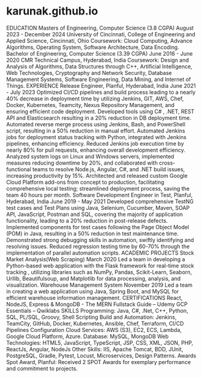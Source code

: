 # karunak.github.io

EDUCATION
Masters of Engineering, Computer Science (3.8 CGPA)	August 2023 - December 2024
University of Cincinnati, College of Engineering and Applied Science, Cincinnati, Ohio
Coursework: Cloud Computing, Advance Algorithms, Operating System, Software Architecture, Data Encoding.
Bachelor of Engineering, Computer Science (3.39 CGPA)	June 2016 - June 2020
CMR Technical Campus, Hyderabad, India
Coursework: Design and Analysis of Algorithms, Data Structures through C++, Artificial Intelligence, Web Technologies, Cryptography and Network Security, Database Management Systems, Software Engineering, Data Mining, and Internet of Things.
EXPERIENCE
Release Engineer, Planful, Hyderabad, India	June 2021 - July 2023
Optimized CI/CD pipelines and build process leading to a nearly 40% decrease in deployment time by utilizing Jenkins, GIT, AWS, Chef, Docker, Kubernetes, Teamcity, Nexus Repository Management, and ensuring efficient code deployment.
Developed tools using C# , .NET, REST API and Elasticsearch resulting in a 20% reduction in DB deployment time.
Automated reverse merge process using Jenkins, Bash, and PowerShell script, resulting in a 50% reduction in manual effort.
Automated Jenkins jobs for deployment status tracking with Python, integrated with Jenkins pipelines, enhancing efficiency.
Reduced Jenkins job execution time by nearly 80% for pull requests, enhancing overall development efficiency.
Analyzed system logs on Linux and Windows servers, implemented measures reducing downtime by 20%, and collaborated with cross-functional teams to resolve Node.js, Angular, C#, and .NET build issues, increasing productivity by 15%.
Architected and released custom Google Cloud Platform add-ons from concept to production, facilitating comprehensive local testing; streamlined deployment process, saving the team 40 hours per month.
Software Development Engineer in Test, Planful, Hyderabad, India	June 2019 - May 2021
Developed comprehensive TestNG test cases and Test Plans using Java, Selenium, Cucumber,  Maven, SOAP API, JavaScript, Postman and SQL, covering the majority of application functionality, leading to a 20% reduction in post-release defects.
Implemented components for test cases following the Page Object Model (POM) in Java, resulting in a 50% reduction in test maintenance time. Demonstrated strong debugging skills in automation, swiftly identifying and resolving issues.
Reduced regression testing time by 60-70% through the implementation of parallel automation scripts.
ACADEMIC PROJECTS
Stock Market Analysis(Web Scraping)	March 2020
Led a team in developing a Python-based web application with the Flask framework for real-time stock tracking , utilizing libraries such as NumPy, Pandas, Scikit-Learn, Seaborn, Urllib, Beautifulsoup, and Matplotlib for data processing, analysis, and visualization.
Warehouse Management System	November 2019
Led a team in creating a web application using Java, Spring Boot, and MySQL for efficient warehouse information management.
CERTIFICATIONS
React, NodeJS, Express & MongoDB - The MERN Fullstack Guide – Udemy
GCP Essentials – Qwiklabs
SKILLS
Programming: Java, C#, .Net, C++, Python, SQL, PL/SQL,  Groovy, Shell Scripting
Build and Automation: Jenkins, TeamCity, GitHub, Docker, Kubernetes, Ansible, Chef, Terraform, CI/CD Pipelines Configuration
Cloud Services: AWS (S3), EC2, ECS, Lambda, Google Cloud Platform, Azure.
Database: MySQL, MongoDB
Web Technologies: HTML5, JavaScript, TypeScript, JSP, CSS, XML, JSON, PHP, ReactJs, Angular, NodeJs
Other Skills: IIS, Apache Tomcat, BDD, JUnit, PostgreSQL, Gradle, Pytest, Locust, Microservices, Design Patterns.
Awards
Spot Award, Planful: Received 2 SPOT Awards for exemplary performance and commitment to projects.

